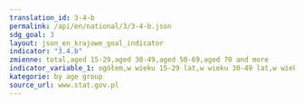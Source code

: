 ```yaml
---
translation_id: 3-4-b
permalink: /api/en/national/3/3-4-b.json
sdg_goal: 3
layout: json_en_krajowe_goal_indicator
indicator: "3.4.b"
zmienne: total,aged 15-29,aged 30-49,aged 50-69,aged 70 and more
indicator_variable_1: ogółem,w wieku 15-29 lat,w wieku 30-49 lat,w wieku 50-69 lat,w wieku 70 lat i więcej;
kategorie: by age group
source_url: www.stat.gov.pl
---
```

